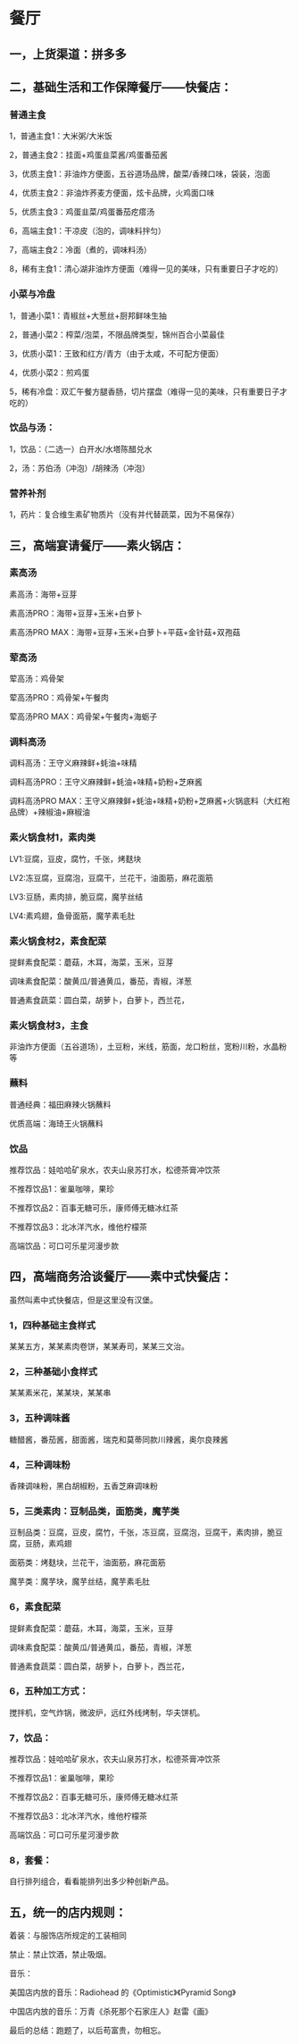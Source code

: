 # 餐厅

## 一，上货渠道：拼多多

## 二，基础生活和工作保障餐厅——快餐店：

### 普通主食

1，普通主食1：大米粥/大米饭

2，普通主食2：挂面+鸡蛋韭菜酱/鸡蛋番茄酱

3，优质主食1：非油炸方便面，五谷道场品牌，酸菜/香辣口味，袋装，泡面

4，优质主食2：非油炸荞麦方便面，炫卡品牌，火鸡面口味

5，优质主食3：鸡蛋韭菜/鸡蛋番茄疙瘩汤

6，高端主食1：干凉皮（泡的，调味料拌匀）

7，高端主食2：冷面（煮的，调味料汤）

8，稀有主食1：清心湖非油炸方便面（难得一见的美味，只有重要日子才吃的）

### 小菜与冷盘

1，普通小菜1：青椒丝+大葱丝+厨邦鲜味生抽

2，普通小菜2：榨菜/泡菜，不限品牌类型，锦州百合小菜最佳

3，优质小菜1：王致和红方/青方（由于太咸，不可配方便面）

4，优质小菜2：煎鸡蛋

5，稀有冷盘：双汇午餐方腿香肠，切片摆盘（难得一见的美味，只有重要日子才吃的）

### 饮品与汤：

1，饮品：（二选一）白开水/水塔陈醋兑水

2，汤：苏伯汤（冲泡）/胡辣汤（冲泡）

### 营养补剂

1，药片：复合维生素矿物质片（没有并代替蔬菜，因为不易保存）

## 三，高端宴请餐厅——素火锅店：

### 素高汤

素高汤：海带+豆芽

素高汤PRO：海带+豆芽+玉米+白萝卜

素高汤PRO MAX：海带+豆芽+玉米+白萝卜+平菇+金针菇+双孢菇

### 荤高汤

荤高汤：鸡骨架

荤高汤PRO：鸡骨架+午餐肉

荤高汤PRO MAX：鸡骨架+午餐肉+海蛎子

### 调料高汤

调料高汤：王守义麻辣鲜+蚝油+味精

调料高汤PRO：王守义麻辣鲜+蚝油+味精+奶粉+芝麻酱

调料高汤PRO MAX：王守义麻辣鲜+蚝油+味精+奶粉+芝麻酱+火锅底料（大红袍品牌）+辣椒油+麻椒油

### 素火锅食材1，素肉类

LV1:豆腐，豆皮，腐竹，千张，烤麸块

LV2:冻豆腐，豆腐泡，豆腐干，兰花干，油面筋，麻花面筋

LV3:豆肠，素肉排，脆豆腐，魔芋丝结

LV4:素鸡翅，鱼骨面筋，魔芋素毛肚

### 素火锅食材2，素食配菜

提鲜素食配菜：蘑菇，木耳，海菜，玉米，豆芽

调味素食配菜：酸黄瓜/普通黄瓜，番茄，青椒，洋葱

普通素食蔬菜：圆白菜，胡萝卜，白萝卜，西兰花，

### 素火锅食材3，主食

非油炸方便面（五谷道场），土豆粉，米线，筋面，龙口粉丝，宽粉川粉，水晶粉等

### 蘸料

普通经典：福田麻辣火锅蘸料

优质高端：海琦王火锅蘸料

### 饮品

推荐饮品：娃哈哈矿泉水，农夫山泉苏打水，松德茶膏冲饮茶

不推荐饮品1：雀巢咖啡，果珍

不推荐饮品2：百事无糖可乐，康师傅无糖冰红茶

不推荐饮品3：北冰洋汽水，维他柠檬茶

高端饮品：可口可乐星河漫步款

## 四，高端商务洽谈餐厅——素中式快餐店：

虽然叫素中式快餐店，但是这里没有汉堡。

### 1，四种基础主食样式

某某五方，某某素肉卷饼，某某寿司，某某三文治。

### 2，三种基础小食样式

某某素米花，某某块，某某串

### 3，五种调味酱

糖醋酱，番茄酱，甜面酱，瑞克和莫蒂同款川辣酱，奥尔良辣酱

### 4，三种调味粉

香辣调味粉，黑白胡椒粉，五香芝麻调味粉

### 5，三类素肉：豆制品类，面筋类，魔芋类

豆制品类：豆腐，豆皮，腐竹，千张，冻豆腐，豆腐泡，豆腐干，素肉排，脆豆腐，豆肠，素鸡翅

面筋类：烤麸块，兰花干，油面筋，麻花面筋

魔芋类：魔芋块，魔芋丝结，魔芋素毛肚

### 6，素食配菜

提鲜素食配菜：蘑菇，木耳，海菜，玉米，豆芽

调味素食配菜：酸黄瓜/普通黄瓜，番茄，青椒，洋葱

普通素食蔬菜：圆白菜，胡萝卜，白萝卜，西兰花，

### 6，五种加工方式：

搅拌机，空气炸锅，微波炉，远红外线烤制，华夫饼机。

### 7，饮品：

推荐饮品：娃哈哈矿泉水，农夫山泉苏打水，松德茶膏冲饮茶

不推荐饮品1：雀巢咖啡，果珍

不推荐饮品2：百事无糖可乐，康师傅无糖冰红茶

不推荐饮品3：北冰洋汽水，维他柠檬茶

高端饮品：可口可乐星河漫步款

### 8，套餐：

自行排列组合，看看能排列出多少种创新产品。

## 五，统一的店内规则：

着装：与服饰店所规定的工装相同

禁止：禁止饮酒，禁止吸烟。

音乐：

美国店内放的音乐：Radiohead 的《Optimistic》《Pyramid Song》

中国店内放的音乐：万青《杀死那个石家庄人》赵雷《画》

最后的总结：跑题了，以后苟富贵，勿相忘。
